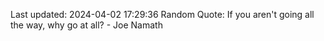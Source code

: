 Last updated: 2024-04-02 17:29:36
Random Quote: If you aren't going all the way, why go at all? - Joe Namath